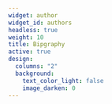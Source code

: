 ```yaml
---
widget: author
widget_id: authors
headless: true
weight: 10
title: Bipgraphy
active: true
design:
  columns: "2"
  background:
    text_color_light: false
    image_darken: 0
---
```

